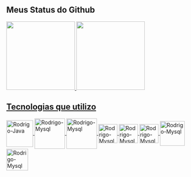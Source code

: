   
  
  ## Meus Status do Github
  
  <a href="https://github.com/RodrigoRocha03">
  <img height="180em" src="https://github-readme-stats.vercel.app/api?username=RodrigoRocha03&show_icons=true&theme=dark&include_all_commits=true&count_private=true"/>
  <img height="180em" src="https://github-readme-stats.vercel.app/api/top-langs/?username=RodrigoRocha03&layout=compact&langs_count=7&theme=dark"/>
  
  ##
  
  ## Tecnologias que utilizo
</div>
<img align="center" alt="Rodrigo-Java" height="70" width="70" src="https://cdn.jsdelivr.net/gh/devicons/devicon/icons/java/java-plain-wordmark.svg"/>
<img align="center" alt="Rodrigo-Mysql" height="80" width="80" src="https://cdn.jsdelivr.net/gh/devicons/devicon/icons/mysql/mysql-original-wordmark.svg"/>         
<img align="center" alt="Rodrigo-Mysql" height="80" width="80" src="https://cdn.jsdelivr.net/gh/devicons/devicon/icons/spring/spring-original-wordmark.svg"/>
<img align="center" alt="Rodrigo-Mysql" height="50" width="50" src="https://www.svgrepo.com/show/353450/aws-dynamodb.svg"/>  
<img align="center" alt="Rodrigo-Mysql" height="50" width="50" src="https://cdn.worldvectorlogo.com/logos/git-bash.svg"/>
<img align="center" alt="Rodrigo-Mysql" height="50" width="50" src="https://www.vectorlogo.zone/logos/getpostman/getpostman-icon.svg"/>
<img align="center" alt="Rodrigo-Mysql" height="65" width="65" src="https://www.svgrepo.com/show/374111/swagger.svg"/>
<img align="center" alt="Rodrigo-Mysql" height="57" width="57" src="https://upload.wikimedia.org/wikipedia/commons/b/b5/DBeaver_logo.svg"/>
</div> 

##

 
